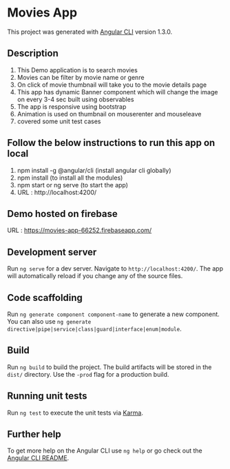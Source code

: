 # Movies App

This project was generated with [Angular CLI](https://github.com/angular/angular-cli) version 1.3.0.

## Description

1. This Demo application is to search movies
2. Movies can be filter by movie name or genre
3. On click of movie thumbnail will take you to the movie details page
4. This app has dynamic Banner component which will change the image on every 3-4 sec built using observables
5. The app is responsive using bootstrap
6. Animation is used on thumbnail on mouserenter and mouseleave
7. covered some unit test cases

## Follow the below instructions to run this app on local
1. npm install -g @angular/cli (install angular cli globally)
2. npm install (to install all the modules)
3. npm start or ng serve (to start the app)
4. URL : http://localhost:4200/

## Demo hosted on firebase
URL : https://movies-app-66252.firebaseapp.com/

## Development server

Run `ng serve` for a dev server. Navigate to `http://localhost:4200/`. The app will automatically reload if you change any of the source files.

## Code scaffolding

Run `ng generate component component-name` to generate a new component. You can also use `ng generate directive|pipe|service|class|guard|interface|enum|module`.

## Build

Run `ng build` to build the project. The build artifacts will be stored in the `dist/` directory. Use the `-prod` flag for a production build.

## Running unit tests

Run `ng test` to execute the unit tests via [Karma](https://karma-runner.github.io).

## Further help

To get more help on the Angular CLI use `ng help` or go check out the [Angular CLI README](https://github.com/angular/angular-cli/blob/master/README.md).
